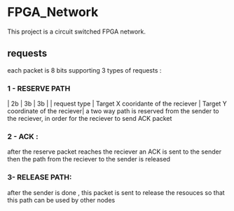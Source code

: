 # FPGA_Network
This project is a circuit switched FPGA network.
## requests
each packet is 8 bits supporting 3 types of requests :
### 1 - RESERVE PATH
| 2b           | 3b                                  | 3b                                 |
| request type | Target X cooridante of the reciever | Target Y coordinate of the reciever|
a two way path is reserved from the sender to the reciever, in order for the reciever to send ACK packet
### 2 - ACK :
after the reserve packet reaches the reciever an ACK is sent to the sender then the path from the reciever to the sender is released
### 3- RELEASE PATH:
after the sender is done , this packet is sent to release the resouces so that this path can be used by other nodes

